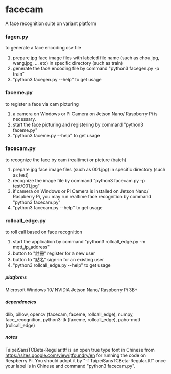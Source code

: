 # facecam
A face recognition suite on variant platform

### fagen.py

to generate a face encoding csv file

1. prepare jpg face image files with labeled file name (such as chou.jpg, wang.jpg, ... etc) in specific directory (such as train)
2. generate the face encoding file by command "python3 facegen.py -p train"
3. "python3 facegen.py --help" to get usage

### faceme.py

to register a face via cam picturing

1. a camera on Windows or Pi Camera on Jetson Nano/ Raspberry Pi is necessary.
2. start the face picturing and registering by command "python3 faceme.py"
3. "python3 faceme.py --help" to get usage

### facecam.py

to recognize the face by cam (realtime) or picture (batch)

1. prepare jpg face image files (such as 001.jpg) in specific directory (such as test)
2. recognize the image file by command "python3 facecam.py -p test/001.jpg"
3. if camera on Windows or Pi Camera is installed on Jetson Nano/ Raspberry Pi, you may run realtime face recognition by command "python3 facecam.py"
4. "python3 facecam.py --help" to get usage

### rollcall_edge.py

to roll call based on face recognition

1. start the application by command "python3 rollcall_edge.py -m mqtt_ip_address"
2. button to "註冊" register for a new user
3. button to "點名" sign-in for an existing user
4. "python3 rollcall_edge.py --help" to get usage

##### platforms

Microsoft Windows 10/ NVIDIA Jetson Nano/ Raspberry Pi 3B+

##### dependencies

dlib, pillow, opencv (facecam, faceme, rollcall_edge), numpy, face_recognition, python3-tk (faceme, rollcall_edge), paho-mqtt (rollcall_edge)

##### notes

TaipeiSansTCBeta-Regular.ttf is an open true type font in Chinese from https://sites.google.com/view/jtfoundry/en for running the code on Respberry Pi. You should adopt it by "-f TaipeiSansTCBeta-Regular.ttf" once your label is in Chinese and command "python3 facecam.py".
